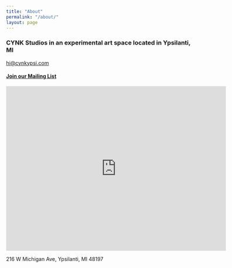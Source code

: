 ```yaml
---
title: "About"
permalink: "/about/"
layout: page
---
```


### CYNK Studios in an experimental art space located in Ypsilanti, MI

hi@cynkypsi.com

#### <a href="http://eepurl.com/iLigoQ">Join our Mailing List</a>


<iframe src="https://www.google.com/maps/embed?pb=!1m18!1m12!1m3!1d2953.7467021573457!2d-83.6178574888948!3d42.24122414248183!2m3!1f0!2f0!3f0!3m2!1i1024!2i768!4f13.1!3m3!1m2!1s0x883ca929c7ed8955%3A0xc8ba5dc9570eab4f!2sCYNK%20Studios!5e0!3m2!1sen!2sus!4v1709503214517!5m2!1sen!2sus" width="600" height="450" style="border:0;" allowfullscreen="" loading="lazy" referrerpolicy="no-referrer-when-downgrade"></iframe>


216 W Michigan Ave, Ypsilanti, MI 48197
